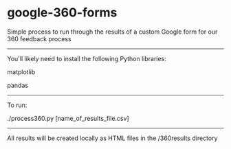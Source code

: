 # google-360-forms
Simple process to run through the results of a custom Google form for our 360 feedback process

------

You'll likely need to install the following Python libraries:

matplotlib

pandas

------

To run:

./process360.py [name_of_results_file.csv]

------

All results will be created locally as HTML files in the /360results directory



